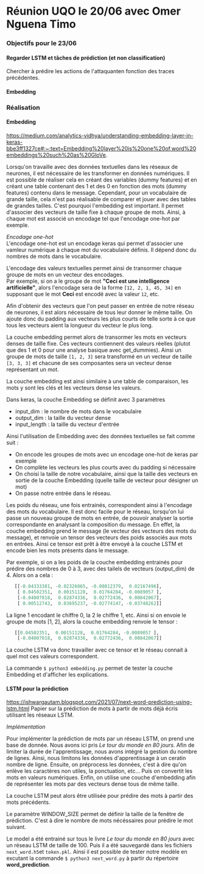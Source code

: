 # Réunion UQO le 20/06 avec Omer Nguena Timo

### Objectifs pour le 23/06

#### Regarder LSTM et tâches de prédiction (et non classification)
Chercher à prédire les actions de l'attaquanten fonction des traces précédentes.

#### Embedding

### Réalisation

#### Embedding

https://medium.com/analytics-vidhya/understanding-embedding-layer-in-keras-bbe3ff1327ce#:~:text=Embedding%20layer%20is%20one%20of,word%20embeddings%20such%20as%20GloVe.

Lorsqu'on travaille avec des données textuelles dans les réseaux de neurones, il est nécessaire de les transformer en données numériques. Il est possible de réaliser cela en créant des variables (dummy features) et en créant une table contenant des 1 et des 0 en fonction des mots (dummy features) contenu dans le message. Cependant, pour un vocabulaire de grande taille, cela n'est pas réalisable de comparer et jouer avec des tables de grandes tailles. C'est pourquoi l'embedding est important. Il permet d'associer des vecteurs de taille fixe à chaque groupe de mots. Ainsi, à chaque mot est associé un encodage tel que l'encodage one-hot par exemple.

*Encodage one-hot*  
L'encodage one-hot est un encodage keras qui permet d'associer une vamleur numérique à chaque mot du vocabulaire définis. Il dépend donc du nombres de mots dans le vocabulaire.

L'encodage des valeurs textuelles permet ainsi de transormer chaque groupe de mots en un vecteur des encodages.  
Par exemple, si on a le groupe de mot **"Ceci est une intelligence artificielle"**, alors l'encodage sera de la forme `̀[12, 2, 1, 45, 34]` en supposant que le mot **Ceci** est encodé avec la valeur `12`, etc.

Afin d'obtenir des vecteurs que l'on peut passer en entrée de notre réseau de neurones, il est alors nécessaire de tous leur donner le même taille. On ajoute donc du padding aux vecteurs les plus courts de telle sorte à ce que tous les vecteurs aient la longueur du vecteur le plus long.

La couche embedding permet alors de transormer les mots en vecteurs denses de taille fixe. Ces vecteurs contiennent des valeurs réelles (plutot que des 1 et 0 pour une analyse basique avec get_dummies). Ainsi un groupe de mots de taille `[1, 2, 3]` sera transformé en un vecteur de taille `[3, 3, 3]` et chacune de ses composantes sera un vecteur dense représentant un mot.

La couche embedding est ainsi similaire à une table de comparaison, les mots y sont les clés et les vecteurs dense les valeurs.

Dans keras, la couche Embedding se définit avec 3 paramètres
- input_dim : le nombre de mots dans le vocabulaire
- output_dim : la taille du vecteur dense
- input_length : la taille du vecteur d'entrée

Ainsi l'utilisation de Embedding avec des données textuelles se fait comme suit :
- On encode les groupes de mots avec un encodage one-hot de keras par exemple
- On complète les vecteurs les plus courts avec du padding si nécessaire
- On choisi la taille de notre vocabulaire, ainsi que la taille des vecteurs en sortie de la couche Embedding (quelle taille de vecteur pour désigner un mot)
- On passe notre entrée dans le réseau.

Les poids du réseau, une fois entrainés, correspondent ainsi à l'encodage des mots du vocabulaire. Il est donc facile pour le réseau, lorsqu'on lui passe un nouveau groupe de mots en entrée, de pouvoir analyser la sortie correspondante en analysant la composition du message. En effet, la couche embedding prend le message (le vecteur des vecteurs des mots du message), et renvoie un tensor des vecteurs des poids associés aux mots en entrées. Ainsi ce tensor est prêt à être envoyé à la couche LSTM et encode bien les mots présents dans le message.

Par exemple, si on a les poids de la couche embedding entrainés pour prédire des nombres de 0 à 3, avec des tailels de vecteurs (output_dim) de 4. Alors on a cela : 
```python
   [[-0.04333381, -0.02326865, -0.00812379,  0.02167496],
    [ 0.04502351,  0.00151128,  0.01764284, -0.0089057 ],
    [-0.04007018,  0.02874336,  0.02772436,  0.00842067],
    [ 0.00512743,  0.03695237, -0.02774147, -0.03748262]]
```

La ligne 1 encodant le chiffre 0, la 2 le chiffre 1, etc. Ainsi si on envoie le groupe de mots [1, 2], alors la couche embedding renvoie le tensor :
```python
   [[0.04502351,  0.00151128,  0.01764284, -0.0089057 ],
    [-0.04007018,  0.02874336,  0.02772436,  0.00842067]]
```
La couche LSTM va donc travailler avec ce tensor et le réseau connait à quel mot ces valeurs correspondent.

La commande `$ python3 embedding.py` permet de tester la couche Embedding et d'afficher les explications.

#### LSTM pour la prédiction

https://ishwargautam.blogspot.com/2021/07/next-word-prediction-using-lstm.html
Papier sur la prédiction de mots à partir de mots déjà écris utilisant les réseaux LSTM.

*Implémentation*

Pour implémenter la prédiction de mots par un réseau LSTM, on prend une base de donnée. Nous avons ici pris *Le tour du monde en 80 jours*. Afin de limiter la durée de l'apprentissage, nous avons intégré la gestion du nombre de lignes. Ainsi, nous limitons les données d'apprentissage à un ceratin nombre de ligne. Ensuite, on préprocess les données, c'est à dire qu'on enlève les caractères non utiles, la ponctuation, etc... Puis on convertit les mots en valeurs numériques. Enfin, on utilise une couche d'embedding afin de représenter les mots par des vecteurs dense tous de même taille.

La couche LSTM peut alors être utilisée pour prédire des mots à partir des mots précédents.

Le paramètre WINDOW_SIZE permet de définir la taille de la fenêtre de prédiction. C'est à dire le nombre de mots nécéssaires pour prédire le mot suivant.

Le model a été entrainé sur tous le livre *Le tour du monde en 80 jours* avec un réseau LSTM de taille de 100. Puis il a été sauvegardé dans les fichiers `next_word.h5`et `token.pkl`. Ainsi il est possible de tester notre modèle en excutant la commande `$ python3 next_word.py` à partir du répertoire **word_prediction**.

